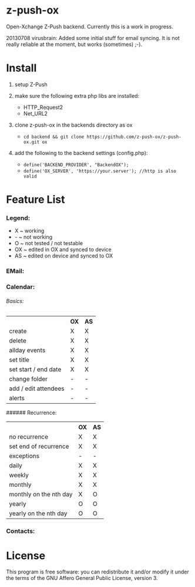 z-push-ox
=========

Open-Xchange Z-Push backend. Currently this is a work in progress.

20130708 virusbrain:
Added some initial stuff for email syncing. It is not really reliable at the 
moment, but works (sometimes) ;-).


Install
=======

1. setup Z-Push

2. make sure the following extra php libs are installed:
    * HTTP\_Request2
    * Net\_URL2

3. clone z-push-ox in the backends directory as ox
    * `cd backend && git clone https://github.com/z-push-ox/z-push-ox.git ox`

4. add the following to the backend settings (config.php):
    * `define('BACKEND_PROVIDER', "BackendOX");`
    * `define('OX_SERVER', 'https://your.server'); //http is also valid`


Feature List
============

### Legend:
  - X ~ working
  - \- ~ not working
  - O ~ not tested / not testable
  - OX ~ edited in OX and synced to device
  - AS ~ edited on device and synced to OX

### EMail:

### Calendar:
###### Basics:
<table>
  <tr>
    <th></th>
    <th>OX</th>
    <th>AS</th>
  </tr>
  <tr>
    <td>create</td>
    <td>X</td>
    <td>X</td>
  </tr>
  <tr>
    <td>delete</td>
    <td>X</td>
    <td>X</td>
  </tr>
  <tr>
    <td>allday events</td>
    <td>X</td>
    <td>X</td>
  </tr>
  <tr>
    <td>set title</td>
    <td>X</td>
    <td>X</td>
  </tr>
  <tr>
    <td>set start / end date</td>
    <td>X</td>
    <td>X</td>
  </tr>
  <tr>
    <td>change folder</td>
    <td>-</td>
    <td>-</td>
  </tr>
  <tr>
    <td>add / edit attendees</td>
    <td>-</td>
    <td>-</td>
  </tr>
  <tr>
    <td>alerts</td>
    <td>-</td>
    <td>-</td>
  </tr>
</table>
###### Recurrence:
<table>
  <tr>
    <th></th>
    <th>OX</th>
    <th>AS</th>
  </tr>
  <tr>
    <td>no recurrence</td>
    <td>X</td>
    <td>X</td>
  </tr>
  <tr>
    <td>set end of recurrence</td>
    <td>X</td>
    <td>X</td>
  </tr>
  <tr>
    <td>exceptions</td>
    <td>-</td>
    <td>-</td>
  </tr>
  <tr>
    <td>daily</td>
    <td>X</td>
    <td>X</td>
  </tr>
  <tr>
    <td>weekly</td>
    <td>X</td>
    <td>X</td>
  </tr>
  <tr>
    <td>monthly</td>
    <td>X</td>
    <td>X</td>
  </tr>
  <tr>
    <td>monthly on the nth day</td>
    <td>X</td>
    <td>O</td>
  </tr>
  <tr>
    <td>yearly</td>
    <td>O</td>
    <td>O</td>
  </tr>
  <tr>
    <td>yearly on the nth day</td>
    <td>O</td>
    <td>O</td>
  </tr>
</table>

### Contacts:

License
=======

This program is free software: you can redistribute it and/or modify it under 
the terms of the GNU Affero General Public License, version 3.
